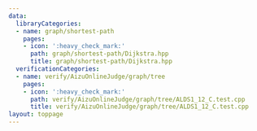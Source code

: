```yaml
---
data:
  libraryCategories:
  - name: graph/shortest-path
    pages:
    - icon: ':heavy_check_mark:'
      path: graph/shortest-path/Dijkstra.hpp
      title: graph/shortest-path/Dijkstra.hpp
  verificationCategories:
  - name: verify/AizuOnlineJudge/graph/tree
    pages:
    - icon: ':heavy_check_mark:'
      path: verify/AizuOnlineJudge/graph/tree/ALDS1_12_C.test.cpp
      title: verify/AizuOnlineJudge/graph/tree/ALDS1_12_C.test.cpp
layout: toppage
---
```

